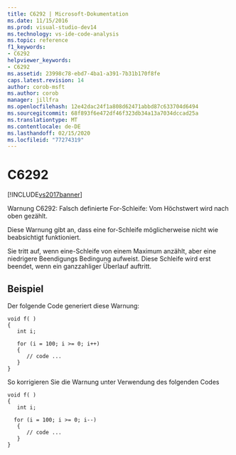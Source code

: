 ```yaml
---
title: C6292 | Microsoft-Dokumentation
ms.date: 11/15/2016
ms.prod: visual-studio-dev14
ms.technology: vs-ide-code-analysis
ms.topic: reference
f1_keywords:
- C6292
helpviewer_keywords:
- C6292
ms.assetid: 23998c78-ebd7-4ba1-a391-7b31b170f8fe
caps.latest.revision: 14
author: corob-msft
ms.author: corob
manager: jillfra
ms.openlocfilehash: 12e42dac24f1a808d62471abbd87c633704d6494
ms.sourcegitcommit: 68f893f6e472df46f323db34a13a7034dccad25a
ms.translationtype: MT
ms.contentlocale: de-DE
ms.lasthandoff: 02/15/2020
ms.locfileid: "77274319"
---
```

# <a name="c6292"></a>C6292
[!INCLUDE[vs2017banner](../includes/vs2017banner.md)]

Warnung C6292: Falsch definierte For-Schleife: Vom Höchstwert wird nach oben gezählt.  
  
 Diese Warnung gibt an, dass eine for-Schleife möglicherweise nicht wie beabsichtigt funktioniert.  
  
 Sie tritt auf, wenn eine-Schleife von einem Maximum anzählt, aber eine niedrigere Beendigungs Bedingung aufweist. Diese Schleife wird erst beendet, wenn ein ganzzahliger Überlauf auftritt.  
  
## <a name="example"></a>Beispiel  
 Der folgende Code generiert diese Warnung:  
  
```  
void f( )  
{  
   int i;  
  
   for (i = 100; i >= 0; i++)  
   {  
      // code ...  
   }  
}  
```  
  
 So korrigieren Sie die Warnung unter Verwendung des folgenden Codes  
  
```  
void f( )  
{  
   int i;  
  
  for (i = 100; i >= 0; i--)  
   {  
      // code ...  
   }  
}  
```
